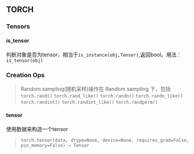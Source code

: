 ## TORCH

### Tensors

#### is_tensor

判断对象是否为tensor，相当于```is_instance(obj,Tensor)```,返回bool。用法：`is_tensor(obj)`

### Creation Ops

> Random sampling(随机采样)操作在 Random sampling 下，包括 `torch.rand()` `torch.rand_like()`  `torch.randn()` `torch.randn_like()` `torch.randint()`  `torch.randint_like()` `torch.randperm()`  

#### tensor

使用数据来构造一个tensor

> `torch.tensor(data, dtype=None, device=None, requires_grad=False, pin_memory=False) → Tensor`



